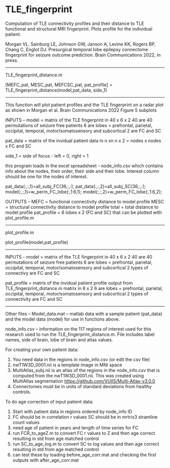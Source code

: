 # TLE_fingerprint
Computation of TLE connectivity profiles and their distance to TLE functional and structural MRI fingerprint. Plots profile for the individual patient.

Morgan VL. Sainburg LE, Johnson GW, Janson A, Levine KK, Rogers BP, Chang C, Englot DJ. Presurgical temporal lobe epilepsy connectome fingerprint for seizure outcome prediction. Brain Communications 2022, in press.

__________________________________________________________________________________
TLE_fingerprint_distance.m

[MEFC_pat, MESC_pat, MEFCSC_pat, pat_profile] = TLE_fingerprint_distance(model,pat_data, side_1)

___________________________________________________________________________________
This function will plot patient profiles and the TLE fingerprint on a radar plot as shown in Morgan et al. Brain Communications 2022 Figure 5 subplots

INPUTS – 
model = matrix of the TLE fingerprint in 40 x 6 x 2
	40 are 40 permutations of seizure free patients
	6 are lobes = prefrontal, parietal, occipital, temporal,
	motor/somatosensory and subcortical
	2 are FC and SC

pat_data = matrix of the invidual patient data in n xn n x 2 = nodes x nodes x FC and SC

side_1 = side of focus - left = 0, right = 1

this program loads in the excel spreadsheet - node_info.csv which contains info about the nodes, their order, their side and their lobe. Interest column should be one for the nodes of interest.

pat_data(:,:,1)=all_subj_FC(36,:,:);
pat_data(:,:,2)=all_subj_SC(36,:,:);
model(:,:,1)=w_perm_FC_lobe(:,1:6,1);
model(:,:,2)=w_perm_FC_lobe(:,1:6,2);

OUTPUTS –
MEFC = functional connectivity distance to model profile
MESC = structural connectivity distance to model profile
total = total distance to model profile
pat_profile = 6 lobes x 2 (FC and SC) that can be plotted with plot_profile.m 
___________________________________________________________________________________________

plot_profile.m

plot_profile(model,pat_profile)
_______________________________________________________________________________________________

INPUTS - 
model = matrix of the TLE fingerprint in 40 x 6 x 2
	40 are 40 permutations of seizure free patients
	6 are lobes = prefrontal, parietal, occipital, temporal,
	motor/somatosensory and subcortical
	2 types of connectivy are FC and SC

pat_profile = matrix of the invidual patient profile output from TLE_fingerprint_distance.m matrix in 6 x 2
	6 are lobes = prefrontal, parietal, occipital, temporal, motor/somatosensory and subcortical
	2 types of connectivity are FC and SC

___________________________________________________________________________________________

Other files – 
Model_data.mat – matlab data with a sample patient (pat_data) and the model data (model) for use in functions above.

node_info.csv – information on the 117 regions of interest used for this research used to run the TLE_fingerprint_distance.m. File includes label names, side of brain, lobe of brain and atlas values.

For creating your own patient data:
1.	You need data in the regions in node_info.csv (or edit the csv file)
2.	nwT1W3D_0001.nii is a template image in MNI space
3.	MultiAtlas_subj.nii is an atlas of the regions in the node_info.csv that is computed from the nwT1W3D_0001.nii. This was created using MultiAtlas segmentation 
	https://github.com/VUIIS/Multi-Atlas-v3.0.0
4.	Connectomes must be in units of standard deviations from healthy controls. 

To do age correction of input patient data:
1. 	Start with patient data in regions ordered by node_info ID
2. 	FC should be in correlation r values
	SC should be in mrtrix3 stramline count values
3.	need age of patient in years and length of time series for FC
4.	run FCR_to_ageZ.m to convert FC r values to Z and then age correct resulting in std from age matched control
5.	run SC_to_age_log.m to convert SC to log values and then age correct resulting in std from age matched control 
6.	can test these by loading before_age_corr.mat and checking the first outputs with after_age_corr.mat	

